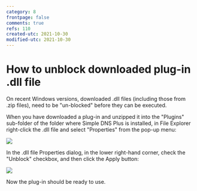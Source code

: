 ```yaml
---
category: 8
frontpage: false
comments: true
refs: 110
created-utc: 2021-10-30
modified-utc: 2021-10-30
---
```

# How to unblock downloaded plug-in .dll file

On recent Windows versions, downloaded .dll files (including those from .zip files), need to be "un-blocked" before they can be executed.

When you have downloaded a plug-in and unzipped it into the "Plugins" sub-folder of the folder where Simple DNS Plus is installed, in File Explorer right-click the .dll file and select "Properties" from the pop-up menu:

![](img/206/1.png)

In the .dll file Properties dialog, in the lower right-hand corner, check the "Unblock" checkbox, and then click the Apply button:

![](img/206/2.png)

Now the plug-in should be ready to use.